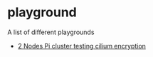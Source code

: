# playground

A list of different playgrounds 


- [2 Nodes Pi cluster testing cilium encryption](k8s/pi-clusters/readme.md )